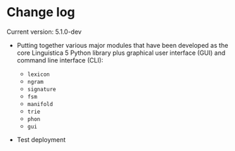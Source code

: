 Change log
==========

Current version: 5.1.0-dev

* Putting together various major modules that have been developed as the core
  Linguistica 5 Python library plus graphical user interface (GUI) and command line interface (CLI):
  - `lexicon`
  - `ngram`
  - `signature`
  - `fsm`
  - `manifold`
  - `trie`
  - `phon`
  - `gui`

* Test deployment
